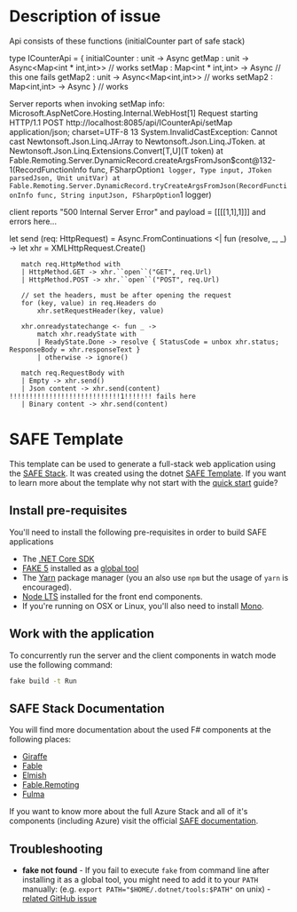 # Description of issue

Api consists of these functions (initialCounter part of safe stack)

type ICounterApi =
    { initialCounter : unit -> Async<Counter>
      getMap : unit -> Async<Map<int * int,int>>    // works
      setMap : Map<int * int,int> -> Async<bool>    // this one fails
      getMap2 : unit -> Async<Map<int,int>>         // works
      setMap2 : Map<int,int> -> Async<bool> }       // works

Server reports when invoking setMap
info: Microsoft.AspNetCore.Hosting.Internal.WebHost[1]
      Request starting HTTP/1.1 POST http://localhost:8085/api/ICounterApi/setMap application/json; charset=UTF-8 13
System.InvalidCastException: Cannot cast Newtonsoft.Json.Linq.JArray to Newtonsoft.Json.Linq.JToken.
   at Newtonsoft.Json.Linq.Extensions.Convert[T,U](T token)
   at Fable.Remoting.Server.DynamicRecord.createArgsFromJson$cont@132-1(RecordFunctionInfo func, FSharpOption`1 logger, Type input, JToken parsedJson, Unit unitVar)
   at Fable.Remoting.Server.DynamicRecord.tryCreateArgsFromJson(RecordFunctionInfo func, String inputJson, FSharpOption`1 logger)

client reports "500 Internal Server Error"
and payload = [[[[1,1],1]]]
and errors here...

let send (req: HttpRequest) =
   Async.FromContinuations <| fun (resolve, _, _) -> 
       let xhr = XMLHttpRequest.Create()
            
       match req.HttpMethod with 
       | HttpMethod.GET -> xhr.``open``("GET", req.Url)
       | HttpMethod.POST -> xhr.``open``("POST", req.Url)
                
       // set the headers, must be after opening the request
       for (key, value) in req.Headers do 
           xhr.setRequestHeader(key, value)

       xhr.onreadystatechange <- fun _ ->
           match xhr.readyState with
           | ReadyState.Done -> resolve { StatusCode = unbox xhr.status; ResponseBody = xhr.responseText }
           | otherwise -> ignore() 
         
       match req.RequestBody with 
       | Empty -> xhr.send()
       | Json content -> xhr.send(content) !!!!!!!!!!!!!!!!!!!!!!!!!!!!1!!!!!!! fails here
       | Binary content -> xhr.send(content)

# SAFE Template

This template can be used to generate a full-stack web application using the [SAFE Stack](https://safe-stack.github.io/). It was created using the dotnet [SAFE Template](https://safe-stack.github.io/docs/template-overview/). If you want to learn more about the template why not start with the [quick start](https://safe-stack.github.io/docs/quickstart/) guide?

## Install pre-requisites

You'll need to install the following pre-requisites in order to build SAFE applications

* The [.NET Core SDK](https://www.microsoft.com/net/download)
* [FAKE 5](https://fake.build/) installed as a [global tool](https://fake.build/fake-gettingstarted.html#Install-FAKE)
* The [Yarn](https://yarnpkg.com/lang/en/docs/install/) package manager (you an also use `npm` but the usage of `yarn` is encouraged).
* [Node LTS](https://nodejs.org/en/download/) installed for the front end components.
* If you're running on OSX or Linux, you'll also need to install [Mono](https://www.mono-project.com/docs/getting-started/install/).

## Work with the application

To concurrently run the server and the client components in watch mode use the following command:

```bash
fake build -t Run
```


## SAFE Stack Documentation

You will find more documentation about the used F# components at the following places:

* [Giraffe](https://github.com/giraffe-fsharp/Giraffe/blob/master/DOCUMENTATION.md)
* [Fable](https://fable.io/docs/)
* [Elmish](https://elmish.github.io/elmish/)
* [Fable.Remoting](https://zaid-ajaj.github.io/Fable.Remoting/)
* [Fulma](https://fulma.github.io/Fulma/)

If you want to know more about the full Azure Stack and all of it's components (including Azure) visit the official [SAFE documentation](https://safe-stack.github.io/docs/).

## Troubleshooting

* **fake not found** - If you fail to execute `fake` from command line after installing it as a global tool, you might need to add it to your `PATH` manually: (e.g. `export PATH="$HOME/.dotnet/tools:$PATH"` on unix) - [related GitHub issue](https://github.com/dotnet/cli/issues/9321)
